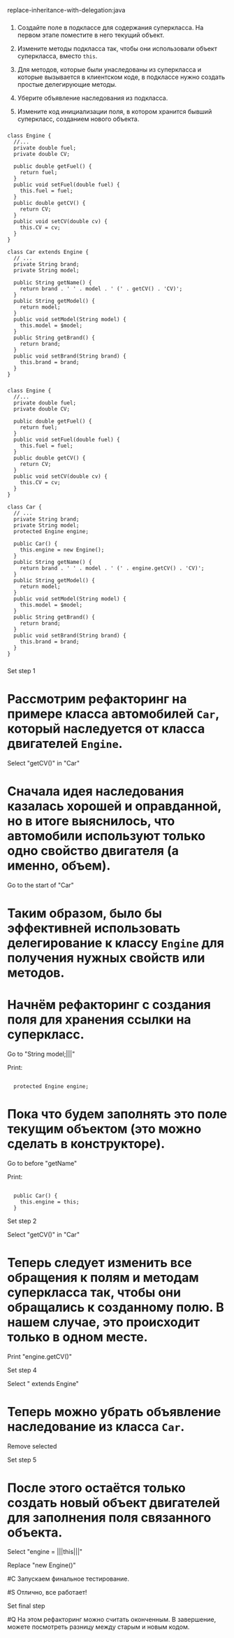 replace-inheritance-with-delegation:java

###

1. Создайте поле в подклассе для содержания суперкласса. На первом этапе поместите в него текущий объект.

2. Измените методы подкласса так, чтобы они использовали объект суперкласса, вместо <code>this</code>.

3. Для методов, которые были унаследованы из суперкласса и которые вызывается в клиентском коде, в подклассе нужно создать простые делегирующие методы.

4. Уберите объявление наследования из подкласса.

5. Измените код инициализации поля, в котором хранится бывший суперкласс, созданием нового объекта.



###

```
class Engine {
  //...
  private double fuel;
  private double CV;

  public double getFuel() {
    return fuel;
  }
  public void setFuel(double fuel) {
    this.fuel = fuel;
  }
  public double getCV() {
    return CV;
  }
  public void setCV(double cv) {
    this.CV = cv;
  }
}

class Car extends Engine {
  // ...
  private String brand;
  private String model;

  public String getName() {
    return brand . ' ' . model . ' (' . getCV() . 'CV)';
  }
  public String getModel() {
    return model;
  }
  public void setModel(String model) {
    this.model = $model;
  }
  public String getBrand() {
    return brand;
  }
  public void setBrand(String brand) {
    this.brand = brand;
  }
}
```

###

```
class Engine {
  //...
  private double fuel;
  private double CV;

  public double getFuel() {
    return fuel;
  }
  public void setFuel(double fuel) {
    this.fuel = fuel;
  }
  public double getCV() {
    return CV;
  }
  public void setCV(double cv) {
    this.CV = cv;
  }
}

class Car {
  // ...
  private String brand;
  private String model;
  protected Engine engine;

  public Car() {
    this.engine = new Engine();
  }
  public String getName() {
    return brand . ' ' . model . ' (' . engine.getCV() . 'CV)';
  }
  public String getModel() {
    return model;
  }
  public void setModel(String model) {
    this.model = $model;
  }
  public String getBrand() {
    return brand;
  }
  public void setBrand(String brand) {
    this.brand = brand;
  }
}
```

###

Set step 1

# Рассмотрим рефакторинг на примере класса автомобилей <code>Car</code>, который наследуется от класса двигателей <code>Engine</code>.

Select "getCV()" in "Car"

# Сначала идея наследования казалась хорошей и оправданной, но в итоге выяснилось, что автомобили используют только одно свойство двигателя (а именно, объем).

Go to the start of "Car"

# Таким образом, было бы эффективней использовать делегирование к классу <code>Engine</code> для получения нужных свойств или методов.

# Начнём рефакторинг с создания поля для хранения ссылки на суперкласс.

Go to "String model;|||"

Print:
```

  protected Engine engine;
```

# Пока что будем заполнять это поле текущим объектом (это можно сделать в конструкторе).

Go to before "getName"

Print:
```

  public Car() {
    this.engine = this;
  }
```

Set step 2

Select "getCV()" in "Car"

# Теперь следует изменить все обращения к полям и методам суперкласса так, чтобы они обращались к созданному полю. В нашем случае, это происходит только в одном месте.

Print "engine.getCV()"

Set step 4

Select " extends Engine"

# Теперь можно убрать объявление наследование из класса <code>Car</code>.

Remove selected

Set step 5

# После этого остаётся только создать новый объект двигателей для заполнения поля связанного объекта.

Select "engine = |||this|||"

Replace "new Engine()"

#C Запускаем финальное тестирование.

#S Отлично, все работает!

Set final step

#Q На этом рефакторинг можно считать оконченным. В завершение, можете посмотреть разницу между старым и новым кодом.